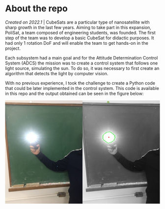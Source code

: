 # About the repo 

*Created on 2022.1* | CubeSats are a particular type of nanosatellite with sharp growth in the last few years. Aiming to take part in this expansion, PoliSat, a team composed of engineering students, was founded. The first step of the team was to develop a basic CubeSat for didactic purposes. It had only 1 rotation DoF and will enable the team to get hands-on in the project.

Each subsystem had a main goal and for the Attitude Determination Control System (ADCS) the mission was to create a control system that follows one light source, simulating the sun. To do so, it was necessary to first create an algorithm that detects the light by computer vision.

With no previous experience, I took the challenge to create a Python code that could be later implemented in the control system. This code is available in this repo and the output obtained can be seen in the figure below: 

![](img_example.jpg)